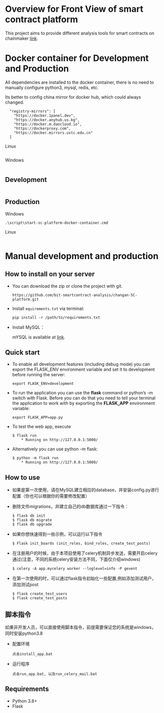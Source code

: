 # Overview for Front View of smart contract platform

This project aims to provide different analysis tools for smart contracts on chainmaker [link](https://chainmaker.org.cn).

# Docker container for Development and Production

All dependencies are installed to the docker container, there is no need to manually configure python3, mysql, redis, etc.

Its better to config china mirror for docker hub, which could always changed.

```
  "registry-mirrors": [
    "https://docker.1panel.dev",
    "https://docker.anyhub.us.kg",
    "https://docker.m.daocloud.io",
    "https://dockerproxy.com",
    "https://docker.mirrors.ustc.edu.cn"
  ]
```

Linux 

```

```

Windows

```

```


## Development

```

```


## Production

Windows
```
.\script\start-sc-platform-docker-container.cmd
```

Linux

```

```

# Manual development and production
## How to install on your server

* You can download the zip or clone the project with git.

    `https://github.com/bit-smartcontract-analysis/changan-SC-platform.git`

* Install `equirements.txt` via terminal: 

    `pip install -r /path/to/requirements.txt`

* Install MySQL：

    mYSQL is available at [link](https://dev.mysql.com/downloads/mysql/).


## Quick start

* To enable all development features (including debug mode) you can export the FLASK_ENV environment variable and set it to development before running the server:

    `export FLASK_ENV=development`

* To run the application you can use the **flask** command or python’s -m switch with Flask. Before you can do that you need to tell your terminal the application to work with by exporting the **FLASK_APP** environment variable:

    `export FLASK_APP=app.py`

* To test the web app, execute

    ``` Shell
    $ flask run
        * Running on http://127.0.0.1:5000/
    ```

* Alternatively you can use python -m flask:
    ``` Shell
    $ python -m flask run
        * Running on http://127.0.0.1:5000/
    ```
## How to use

* 如果是第一次使用，请在MySQL建立相应的database，并安装config.py进行配置（你也可以根据你的需要修改配置）

* 删除文件migrations，并建立自己的db数据库通过一下指令：
    ``` Shell
   $ flask db init
   $ flask db migrate
   $ flask db upgrade
    ```

* 如果你想快速得到一些示例，可以运行以下指令
    ``` Shell
    $ Flask init_boards (init_roles, bind_roles, create_test_posts)
    ```

* 在注册用户的时候，由于本项目使用了celery机制异步发送，需要开启celery通过(注意，不同的系统celery安装方法不同，下面仅介绍windows)
    ``` Shell
    $ celery -A app.mycelery worker --loglevel=info -P gevent
    ```

* 在第一次使用的时，可以通过flask指令初始化一些配置,例如添加测试用户，添加测试post
    ``` Shell
    $ flask create_test_users 
    $ flask create_test_posts
    ``` 
 
## 脚本指令
  如果非开发人员，可以直接使用脚本指令，前提需要保证您的系统是windows，同时安装python3.8
* 配置环境
  ```
  点击install_app.bat
  ```
* 运行程序
  ```
  点击run_app.bat, 以及run_celery_mail.bat
  ```

## Requirements

* Python 3.8+
* Flask
